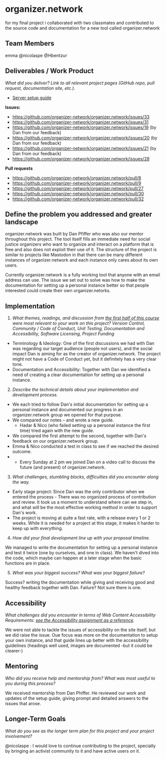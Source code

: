 # organizer.network

for my final project i collaborated with two classmates and contributed to the source code and documentation for a new tool called organizer.network

## Team Members

emma
@nicolaspe
@Hbentzur


## Deliverables / Work Product

_What did you deliver? Link to all relevant project pages (GitHub repo, pull request, documentation site, etc.)._
- [Server setup guide](https://github.com/organizer-network/organizer.network/blob/develop/docs/running/server-setup.md)

**Issues:**
- https://github.com/organizer-network/organizer.network/issues/33
- https://github.com/organizer-network/organizer.network/issues/31
- https://github.com/organizer-network/organizer.network/issues/19 (by Dan from our feedback)
- https://github.com/organizer-network/organizer.network/issues/20 (by Dan from our feedback)
- https://github.com/organizer-network/organizer.network/issues/21 (by Dan from our feedback)
- https://github.com/organizer-network/organizer.network/issues/28

**Pull requests**
- https://github.com/organizer-network/organizer.network/pull/8
- https://github.com/organizer-network/organizer.network/pull/9
- https://github.com/organizer-network/organizer.network/pull/27
- https://github.com/organizer-network/organizer.network/pull/30
- https://github.com/organizer-network/organizer.network/pull/32


## Define the problem you addressed and greater landscape

organizer.network was built by Dan Pfiffer who was also our mentor throughout this project. The tool itself fills an immediate need for social justice organizers who want to organize and interact on a platform that is free and also does not exploit their use of it. The structure of the project is similar to projects like Mastodon in that there can be many different instances of organizer.network and each instance only cares about its own users.

Currently organizer.network is a fully working tool that anyone with an email address can use. The issue we set out to solve was how to make the documentation for setting up a personal instance better so that people interested could create their own organizer.netorks.


## Implementation
1. _What themes, readings, and discussion from [the first half of this course](https://github.com/Open-Source-Studio-at-ITP/Syllabus) were most relevant to your work on this project? Version Control, Community / Code of Conduct, Unit Testing, Documentation and Accessibility, Software Licensing, Project Funding_

- Terminology & Ideology: One of the first discussions we had with Dan was regarding our target audience (people not users), and the social impact Dan is aiming for as the creator of organizer.network. The project might not have a Code of Conduct yet, but it definitely has a very clear tone.
- Documentation and Accessibility: Together with Dan we identified a need of creating a clear documentation for setting up a personal instance.

2. _Describe the technical details about your implementation and development process._

- We each tried to follow Dan's initial documentation for setting up a personal instance and documented our progress in an organizer.network group we opened for that purpose.
- We compared our notes – and wrote a new guide.
  - Hadar & Nico (who failed setting up a personal instance the first time) tried again with the new guide.
- We compared the first attempt to the second, together with Dan's feedback on our organizer.network group.
- Emma & Nico conducted a test in class to see if we reached the desired outcome.
- + Every Sunday at 2 pm we joined Dan on a video call to discuss the future (and present) of organizer.network.



3. _What challenges, stumbling blocks, difficulties did you encounter along the way._

- Early stage project: Since Dan was the only contributor when we entered the process - There was no organized process of contribution and review. It took us a moment to understand where can we step in, and what will be the most effective working method in order to support Dan's work.
- The project is moving at quite a fast rate, with a release every 1 or 2 weeks. While it is needed for a project at this stage, it makes it harder to keep up with everything.

4. _How did your final development line up with your proposal timeline._

We managed to write the documentation for setting up a personal instance and test it twice (one by ourselves, and one in class). We haven't dived into the code, which maybe can happen at a later stage when the basic functions are in place.

5. _What was your biggest success? What was your biggest failure?_

Success? writing the documentation while giving and receiving good and healthy feedback together with Dan.
Failure? Not sure there is one.


## Accessibility

_What challenges did you encounter in terms of Web Content Accessibility Requirements: [see the Accessibility assignment as a reference](https://github.com/Open-Source-Studio-at-ITP/Syllabus/blob/source/accessibility-assignment.md#instructions)._

We were not able to tackle the issues of accessibility on the site itself, but we did raise the issue. Oue focus was more on the documentation to setup your own instance, and that guide lines up better with the accessibility guidelines (headings well used, images are documented -but it could be clearer-)


## Mentoring

_Who did you receive help and mentorship from? What was most useful to you during this process?_

We received mentorship from Dan Phiffer. He reviewed our work and updates of the setup guide, giving prompt and detailed answers to the issues that arose. 


## Longer-Term Goals

_What do you see as the longer term plan for this project and your project involvement?_

@nicolaspe : I would love to continue contributing to the project, specially by bringing an activist community to it and have active users on it.


